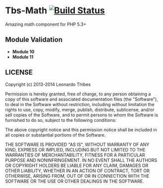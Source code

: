 Tbs-Math [![Build Status](https://secure.travis-ci.org/leonardothibes/Tbs-Math.png)](http://travis-ci.org/leonardothibes/Tbs-Math)
========

Amazing math component for PHP 5.3+

Module Validation
-----------------

 - **Module 10**
 - **Module 11**

LICENSE
-------

Copyright (c) 2013-2014 Leonardo Thibes

Permission is hereby granted, free of charge, to any person obtaining a copy
of this software and associated documentation files (the "Software"), to deal
in the Software without restriction, including without limitation the rights
to use, copy, modify, merge, publish, distribute, sublicense, and/or sell
copies of the Software, and to permit persons to whom the Software is furnished
to do so, subject to the following conditions:

The above copyright notice and this permission notice shall be included in all
copies or substantial portions of the Software.

THE SOFTWARE IS PROVIDED "AS IS", WITHOUT WARRANTY OF ANY KIND, EXPRESS OR
IMPLIED, INCLUDING BUT NOT LIMITED TO THE WARRANTIES OF MERCHANTABILITY,
FITNESS FOR A PARTICULAR PURPOSE AND NONINFRINGEMENT. IN NO EVENT SHALL THE
AUTHORS OR COPYRIGHT HOLDERS BE LIABLE FOR ANY CLAIM, DAMAGES OR OTHER
LIABILITY, WHETHER IN AN ACTION OF CONTRACT, TORT OR OTHERWISE, ARISING FROM,
OUT OF OR IN CONNECTION WITH THE SOFTWARE OR THE USE OR OTHER DEALINGS IN
THE SOFTWARE.